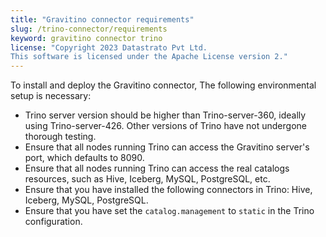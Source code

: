 ```yaml
---
title: "Gravitino connector requirements"
slug: /trino-connector/requirements
keyword: gravitino connector trino
license: "Copyright 2023 Datastrato Pvt Ltd.
This software is licensed under the Apache License version 2."
---
```


To install and deploy the Gravitino connector, The following environmental setup is necessary:

- Trino server version should be higher than Trino-server-360, ideally using Trino-server-426. 
  Other versions of Trino have not undergone thorough testing.
- Ensure that all nodes running Trino can access the Gravitino server's port, which defaults to 8090.
- Ensure that all nodes running Trino can access the real catalogs resources, such as Hive, Iceberg, MySQL, PostgreSQL, etc.
- Ensure that you have installed the following connectors in Trino: Hive, Iceberg, MySQL, PostgreSQL.
- Ensure that you have set the `catalog.management` to `static` in the Trino configuration.

